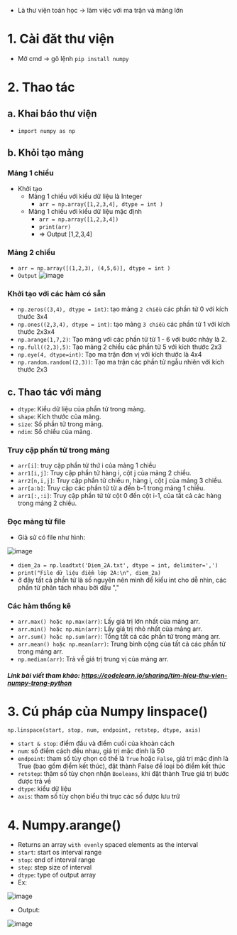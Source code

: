 - Là thư viện toán học -> làm việc với ma trận và mảng lớn
# 1. Cài đăt thư viện
- Mở cmd -> gõ lệnh `pip install numpy`
# 2. Thao tác
## a. Khai báo thư viện
- `import numpy as np`
## b. Khỏi tạo mảng 
### Mảng 1 chiều
- Khởi tạo
  - Mảng 1 chiều với kiểu dữ liệu là Integer
    - `arr = np.array([1,2,3,4], dtype = int )`
  - Mảng 1 chiều với kiểu dữ liệu mặc định
    - `arr = np.array([1,2,3,4])` 
    - `print(arr)`
    - => Output [1,2,3,4]
### Mảng 2 chiều
- `arr = np.array([(1,2,3), (4,5,6)], dtype = int )`
- `Output`
![image](https://user-images.githubusercontent.com/88178841/162193545-86fe92f3-25bc-4c19-8dd3-6c9ae0a6d9d0.png)

### Khởi tạo với các hàm có sẵn
- `np.zeros((3,4), dtype = int)`: tạo mảng `2 chiều` các phần tử 0 với kích thước 3x4
- `np.ones((2,3,4), dtype = int)`: tạo mảng `3 chiều` các phần tử 1 với kích thước 2x3x4
- `np.arange(1,7,2)`: Tạo mảng với các phần tử từ 1 - 6 với bước nhảy là 2.
- `np.full((2,3),5)`: Tạo mảng 2 chiều các phần tử 5 với kích thước 2x3
- `np.eye(4, dtype=int)`: Tạo ma trận đơn vị với kích thước là 4x4
- `np.random.random((2,3))`: Tạo ma trận các phần tử ngẫu nhiên với kích thước 2x3
## c. Thao tác với mảng
- `dtype`: Kiểu dữ liệu của phần tử trong mảng.
- `shape`: Kích thước của mảng.
- `size`: Số phần tử trong mảng.
- `ndim`: Số chiều của mảng.
### Truy cập phần tử trong mảng
- `arr[i]`: truy cập phần tử thứ i của mảng 1 chiều
- `arr1[i,j]`: Truy cập phần tử hàng i, cột j của mảng 2 chiều.
- `arr2[n,i,j]`: Truy cập phần tử chiều n, hàng i, cột j của mảng 3 chiều.
- `arr[a:b]`: Truy cập các phần tử từ a đến b-1 trong mảng 1 chiều.
- `arr1[:,:i]`: Truy cập phần tử từ cột 0 đến cột i-1, của tất cả các hàng trong mảng 2 chiều.
### Đọc mảng từ file
- Giả sử có file như hình:

![image](https://user-images.githubusercontent.com/88178841/162199612-17e7bbfe-8faa-4285-aa9a-299a3c474242.png)
- `diem_2a = np.loadtxt('Diem_2A.txt', dtype = int, delimiter=',')` 
- `print("File dữ liệu điểm lớp 2A:\n", diem_2a)`
- ở đây tất cả phần tử là số nguyên nên mình để kiểu int cho dễ nhìn, các phần tử phân tách nhau bởi dấu ","
### Các hàm thống kê
- `arr.max() hoặc np.max(arr)`: Lấy giá trị lớn nhất của mảng arr.
- `arr.min() hoặc np.min(arr)`: Lấy giá trị nhỏ nhất của mảng arr.
- `arr.sum() hoặc np.sum(arr)`: Tổng tất cả các phần tử trong mảng arr.
- `arr.mean() hoặc np.mean(arr)`: Trung bình cộng của tất cả các phần tử trong mảng arr.
- `np.median(arr)`: Trả về giá trị trung vị của mảng arr.

##### Link bài viết tham khảo: https://codelearn.io/sharing/tim-hieu-thu-vien-numpy-trong-python

# 3. Cú pháp của Numpy linspace()
`np.linspace(start, stop, num, endpoint, retstep, dtype, axis)`
- `start & stop`: điểm đầu và điểm cuối của khoản cách
- `num`: số điểm cách đều nhau, giá trị mặc định là 50
- `endpoint`: tham số tùy chọn có thể là `True` hoặc `False`, giá trị mặc định là True (bao gồm điểm kết thúc), đặt thành False để loại bỏ điểm kết thúc
- `retstep`: thâm số tùy chọn nhận `Booleans`, khi đặt thành True giá trị bước được trả về
- `dtype`: kiểu dữ liệu
- `axis`: tham số tùy chọn biểu thi trục các số được lưu trữ
# 4. Numpy.arange()
- Returns an array `with evenly` spaced elements as the interval
- `start`: start os interval range
- `stop`: end of interval range
- `step`: step size of interval
- `dtype`: type of output array
- Ex:

![image](https://user-images.githubusercontent.com/88178841/163549315-064505e9-8880-4b2e-b91d-6e9ef6e7f868.png)
- Output:

![image](https://user-images.githubusercontent.com/88178841/163549442-7e2022d6-fec1-4836-93ef-9d82b14bd867.png)

